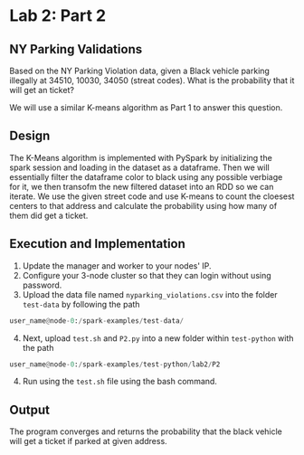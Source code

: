 # Lab 2: Part 2

## NY Parking Validations 

Based on the NY Parking Violation data, given a Black vehicle parking illegally at 34510, 10030, 34050 (streat codes). What is the probability that it will get an ticket?

We will use a similar K-means algorithm as Part 1 to answer this question.

## Design 

The K-Means algorithm is implemented with PySpark by initializing the spark session and loading in the dataset as a dataframe. Then we will essentially filter the dataframe color to black using any possible verbiage for it, we then transofm the new filtered dataset into an RDD so we can iterate. We use the given street code and use K-means to count the cloesest centers to that address and calculate the probability using how many of them did get a ticket.


## Execution and Implementation
1. Update the manager and worker to your nodes' IP.
2. Configure your 3-node cluster so that they can login without using password.
3. Upload the data file named `nyparking_violations.csv` into the folder `test-data` by following the path 
```python
user_name@node-0:/spark-examples/test-data/
```
4. Next, upload `test.sh` and `P2.py` into a new folder within `test-python` with the path
```python
user_name@node-0:/spark-examples/test-python/lab2/P2
```
4. Run using the `test.sh` file using the bash command.

## Output
The program converges and returns the probability that the black vehicle will get a ticket if parked at given address.

